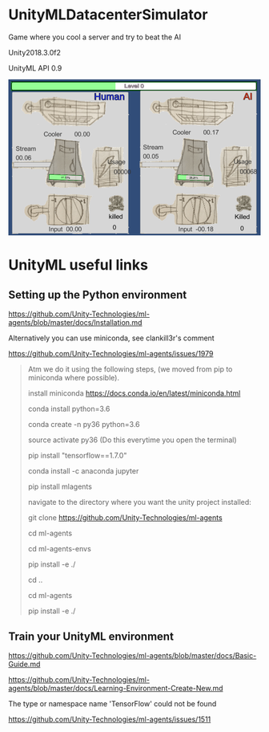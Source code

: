 # UnityMLDatacenterSimulator
 Game where you cool a server and try to beat the AI
 
 Unity2018.3.0f2
 
 UnityML API 0.9
 
 
![Screenshot](https://github.com/fuzzballb/UnityMLDatacenterSimulator/blob/master/Screenshot.PNG)


# UnityML useful links

## Setting up the Python environment
https://github.com/Unity-Technologies/ml-agents/blob/master/docs/Installation.md

Alternatively you can use miniconda, see clankill3r's comment

https://github.com/Unity-Technologies/ml-agents/issues/1979

> Atm we do it using the following steps, (we moved from pip to miniconda where possible).
> 
> install miniconda https://docs.conda.io/en/latest/miniconda.html
> 
> conda install python=3.6
> 
> conda create -n py36 python=3.6
> 
> source activate py36 (Do this everytime you open the terminal)
> 
> pip install "tensorflow==1.7.0"
> 
> conda install -c anaconda jupyter
> 
> pip install mlagents
> 
> navigate to the directory where you want the unity project installed:
>
> 
> 
> git clone https://github.com/Unity-Technologies/ml-agents
> 
> cd ml-agents
> 
> cd ml-agents-envs
> 
> pip install -e ./
> 
> cd ..
> 
> cd ml-agents
> 
> pip install -e ./


## Train your UnityML environment
https://github.com/Unity-Technologies/ml-agents/blob/master/docs/Basic-Guide.md

https://github.com/Unity-Technologies/ml-agents/blob/master/docs/Learning-Environment-Create-New.md

The type or namespace name 'TensorFlow' could not be found

https://github.com/Unity-Technologies/ml-agents/issues/1511
